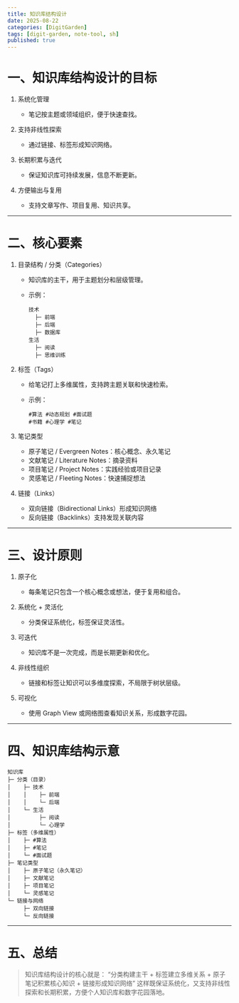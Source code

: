 ```yaml
---
title: 知识库结构设计
date: 2025-08-22
categories: [DigitGarden]
tags: [digit-garden, note-tool, sh]
published: true
---
```


# 一、知识库结构设计的目标

1. 系统化管理

   * 笔记按主题或领域组织，便于快速查找。
2. 支持非线性探索

   * 通过链接、标签形成知识网络。
3. 长期积累与迭代

   * 保证知识库可持续发展，信息不断更新。
4. 方便输出与复用

   * 支持文章写作、项目复用、知识共享。

---

# 二、核心要素

1. 目录结构 / 分类（Categories）

   * 知识库的主干，用于主题划分和层级管理。
   * 示例：

     ```
     技术
       ├─ 前端
       ├─ 后端
       ├─ 数据库
     生活
       ├─ 阅读
       ├─ 思维训练
     ```
2. 标签（Tags）

   * 给笔记打上多维属性，支持跨主题关联和快速检索。
   * 示例：

     ```
     #算法 #动态规划 #面试题
     #书籍 #心理学 #笔记
     ```
3. 笔记类型

   * 原子笔记 / Evergreen Notes：核心概念、永久笔记
   * 文献笔记 / Literature Notes：摘录资料
   * 项目笔记 / Project Notes：实践经验或项目记录
   * 灵感笔记 / Fleeting Notes：快速捕捉想法
4. 链接（Links）

   * 双向链接（Bidirectional Links）形成知识网络
   * 反向链接（Backlinks）支持发现关联内容

---

# 三、设计原则

1. 原子化

   * 每条笔记只包含一个核心概念或想法，便于复用和组合。
2. 系统化 + 灵活化

   * 分类保证系统化，标签保证灵活性。
3. 可迭代

   * 知识库不是一次完成，而是长期更新和优化。
4. 非线性组织

   * 链接和标签让知识可以多维度探索，不局限于树状层级。
5. 可视化

   * 使用 Graph View 或网络图查看知识关系，形成数字花园。

---

# 四、知识库结构示意

```
知识库
├─ 分类（目录）
│    ├─ 技术
│    │    ├─ 前端
│    │    └─ 后端
│    └─ 生活
│         ├─ 阅读
│         └─ 心理学
├─ 标签（多维属性）
│    ├─ #算法
│    ├─ #笔记
│    └─ #面试题
├─ 笔记类型
│    ├─ 原子笔记（永久笔记）
│    ├─ 文献笔记
│    ├─ 项目笔记
│    └─ 灵感笔记
└─ 链接与网络
     ├─ 双向链接
     └─ 反向链接
```

---

# 五、总结

> 知识库结构设计的核心就是：
> “分类构建主干 + 标签建立多维关系 + 原子笔记积累核心知识 + 链接形成知识网络”
> 这样既保证系统化，又支持非线性探索和长期积累，方便个人知识库和数字花园落地。
